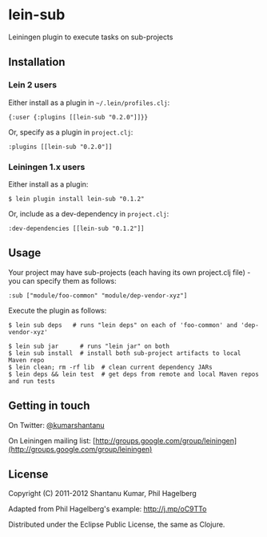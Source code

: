 # lein-sub

Leiningen plugin to execute tasks on sub-projects


## Installation

### Lein 2 users

Either install as a plugin in `~/.lein/profiles.clj`:

    {:user {:plugins [[lein-sub "0.2.0"]]}}

Or, specify as a plugin in `project.clj`:

    :plugins [[lein-sub "0.2.0"]]

### Leiningen 1.x users

Either install as a plugin:

    $ lein plugin install lein-sub "0.1.2"

Or, include as a dev-dependency in `project.clj`:

    :dev-dependencies [[lein-sub "0.1.2"]]


## Usage

Your project may have sub-projects (each having its own project.clj file) - you can specify them as follows:

    :sub ["module/foo-common" "module/dep-vendor-xyz"]

Execute the plugin as follows:

    $ lein sub deps   # runs "lein deps" on each of 'foo-common' and 'dep-vendor-xyz'

    $ lein sub jar      # runs "lein jar" on both
    $ lein sub install  # install both sub-project artifacts to local Maven repo
    $ lein clean; rm -rf lib  # clean current dependency JARs
    $ lein deps && lein test  # get deps from remote and local Maven repos and run tests


## Getting in touch

On Twitter: [@kumarshantanu](http://twitter.com/kumarshantanu)

On Leiningen mailing list: [http://groups.google.com/group/leiningen](http://groups.google.com/group/leiningen)


## License

Copyright (C) 2011-2012 Shantanu Kumar, Phil Hagelberg

Adapted from Phil Hagelberg's example: http://j.mp/oC9TTo

Distributed under the Eclipse Public License, the same as Clojure.
